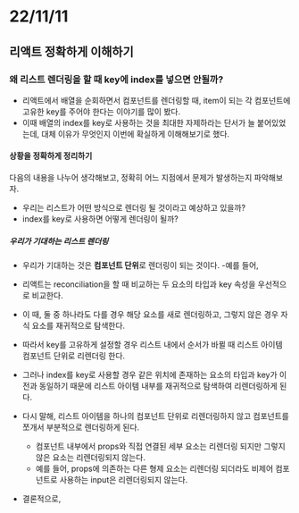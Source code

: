 # 22/11/11

## 리액트 정확하게 이해하기

### 왜 리스트 렌더링을 할 때 key에 index를 넣으면 안될까?

- 리액트에서 배열을 순회하면서 컴포넌트를 렌더링할 때, item이 되는 각 컴포넌트에 고유한 key를 주어야 한다는 이야기를 많이 봤다.
- 이때 배열의 index를 key로 사용하는 것을 최대한 자제하라는 단서가 늘 붙어있었는데, 대체 이유가 무엇인지 이번에 확실하게 이해해보기로 했다.

#### 상황을 정확하게 정리하기

다음의 내용을 나누어 생각해보고, 정확히 어느 지점에서 문제가 발생하는지 파악해보자.

- 우리는 리스트가 어떤 방식으로 렌더링 될 것이라고 예상하고 있을까?
- index를 key로 사용하면 어떻게 렌더링이 될까?

##### 우리가 기대하는 리스트 렌더링

- 우리가 기대하는 것은 **컴포넌트 단위**로 렌더링이 되는 것이다.
	-예를 들어, 


- 리액트는 reconciliation을 할 때 비교하는 두 요소의 타입과 key 속성을 우선적으로 비교한다.
- 이 때, 둘 중 하나라도 다를 경우 해당 요소를 새로 렌더링하고, 그렇지 않은 경우 자식 요소를 재귀적으로 탐색한다.
- 따라서 key를 고유하게 설정할 경우 리스트 내에서 순서가 바뀔 때 리스트 아이템 컴포넌트 단위로 리렌더링 한다.
- 그러나 index를 key로 사용할 경우 같은 위치에 존재하는 요소의 타입과 key가 이전과 동일하기 때문에 리스트 아이템 내부를 재귀적으로 탐색하여 리렌더링하게 된다.
- 다시 말해, 리스트 아이템을 하나의 컴포넌트 단위로 리렌더링하지 않고 컴포넌트를 쪼개서 부분적으로 렌더링하게 된다.
	- 컴포넌트 내부에서 props와 직접 연결된 세부 요소는 리렌더링 되지만 그렇지 않은 요소는 리렌더링되지 않는다.
	- 예를 들어, props에 의존하는 다른 형제 요소는 리렌더링 되더라도 비제어 컴포넌트로 사용하는 input은 리렌더링되지 않는다.
- 결론적으로, 